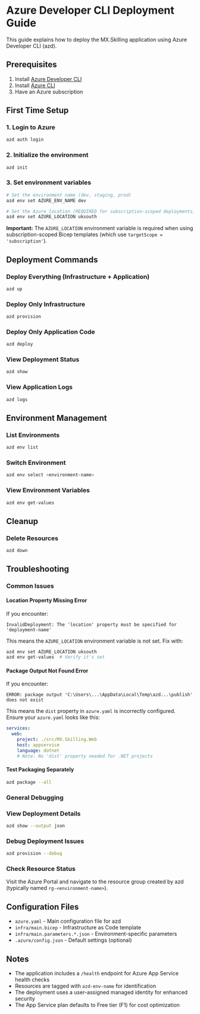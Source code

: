 # Azure Developer CLI Deployment Guide

This guide explains how to deploy the MX.Skilling application using Azure Developer CLI (azd).

## Prerequisites

1. Install [Azure Developer CLI](https://learn.microsoft.com/en-us/azure/developer/azure-developer-cli/install-azd)
2. Install [Azure CLI](https://docs.microsoft.com/en-us/cli/azure/install-azure-cli)
3. Have an Azure subscription

## First Time Setup

### 1. Login to Azure
```bash
azd auth login
```

### 2. Initialize the environment
```bash
azd init
```

### 3. Set environment variables
```bash
# Set the environment name (dev, staging, prod)
azd env set AZURE_ENV_NAME dev

# Set the Azure location (REQUIRED for subscription-scoped deployments)
azd env set AZURE_LOCATION uksouth
```

**Important:** The `AZURE_LOCATION` environment variable is required when using subscription-scoped Bicep templates (which use `targetScope = 'subscription'`).

## Deployment Commands

### Deploy Everything (Infrastructure + Application)
```bash
azd up
```

### Deploy Only Infrastructure
```bash
azd provision
```

### Deploy Only Application Code
```bash
azd deploy
```

### View Deployment Status
```bash
azd show
```

### View Application Logs
```bash
azd logs
```

## Environment Management

### List Environments
```bash
azd env list
```

### Switch Environment
```bash
azd env select <environment-name>
```

### View Environment Variables
```bash
azd env get-values
```

## Cleanup

### Delete Resources
```bash
azd down
```

## Troubleshooting

### Common Issues

#### Location Property Missing Error
If you encounter:
```
InvalidDeployment: The 'location' property must be specified for 'deployment-name'
```

This means the `AZURE_LOCATION` environment variable is not set. Fix with:
```bash
azd env set AZURE_LOCATION uksouth
azd env get-values  # Verify it's set
```

#### Package Output Not Found Error
If you encounter:
```
ERROR: package output 'C:\Users\...\AppData\Local\Temp\azd...\publish' does not exist
```

This means the `dist` property in `azure.yaml` is incorrectly configured. Ensure your `azure.yaml` looks like this:
```yaml
services:
  web:
    project: ./src/MX.Skilling.Web
    host: appservice
    language: dotnet
    # Note: No 'dist' property needed for .NET projects
```

#### Test Packaging Separately
```bash
azd package --all
```

### General Debugging

### View Deployment Details
```bash
azd show --output json
```

### Debug Deployment Issues
```bash
azd provision --debug
```

### Check Resource Status
Visit the Azure Portal and navigate to the resource group created by azd (typically named `rg-<environment-name>`).

## Configuration Files

- `azure.yaml` - Main configuration file for azd
- `infra/main.bicep` - Infrastructure as Code template
- `infra/main.parameters.*.json` - Environment-specific parameters
- `.azure/config.json` - Default settings (optional)

## Notes

- The application includes a `/health` endpoint for Azure App Service health checks
- Resources are tagged with `azd-env-name` for identification
- The deployment uses a user-assigned managed identity for enhanced security
- The App Service plan defaults to Free tier (F1) for cost optimization
